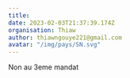 ```yaml
---
title: 
date: 2023-02-03T21:37:39.174Z
organisation: Thiaw
author: thiawngouye221@gmail.com
avatar: "/img/pays/SN.svg"
---
```


Non au 3eme mandat 